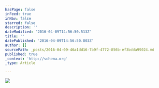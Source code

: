 ```yaml
---
hasPage: false
inFeed: true
inNav: false
starred: false
description: ''
dateModified: '2016-04-09T14:56:50.513Z'
title: ''
datePublished: '2016-04-09T14:56:50.803Z'
author: []
sourcePath: _posts/2016-04-09-46a1dd16-7b9f-4772-856b-ef3bdda99024.md
published: true
_context: 'http://schema.org'
_type: Article

---
```

![](https://the-grid-user-content.s3-us-west-2.amazonaws.com/6470d7f7-95f0-4ece-9c7b-ef35208d362a.jpg)